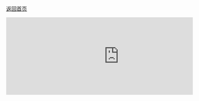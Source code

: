 [返回首页](/)

<div style="overflow-x: scroll;">
  <iframe
    src="https://carbon.now.sh/embed/q4FIzgLAIzGKpBiG1OTz"
    style="width: 607px; height: 210px; border:0; transform: scale(1); overflow:hidden;"
    sandbox="allow-scripts allow-same-origin">
  </iframe>
</div>
